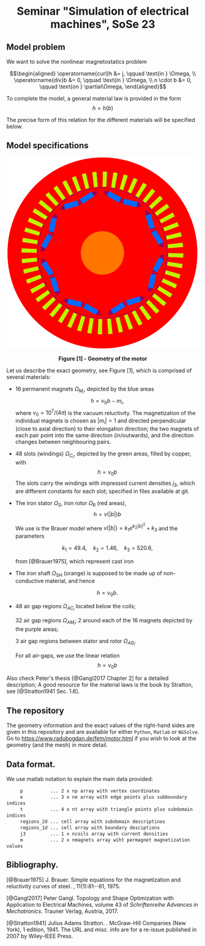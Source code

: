 
# <div align="center">Seminar "Simulation of electrical machines", SoSe 23</div>


## Model problem

We want to solve the nonlinear magnetostatics problem 

$$\begin{aligned}
\operatorname{curl}h &= j, \qquad  \text{in } \Omega, \\
\operatorname{div}b &= 0, \qquad \text{in } \Omega, \\
n \cdot b &= 0, \qquad \text{on } \partial\Omega, 
\end{aligned}$$

To complete the model, a general material law is
provided in the form $$h = h(b)$$

The precise form of this relation for the different
materials will be specified below.

## Model specifications

<div align="center"><img src="https://raw.githubusercontent.com/radu-bogdan/SeminarEM/main/geometry.png" width="500" height="500">

<b>Figure [1] - Geometry of the motor</b>
</div>


Let us describe the exact geometry, see Figure [1], which is comprised of several materials:

-   16 permanent magnets $\Omega_{M_i}$, depicted by the blue areas $$h = \nu_0 b - m_i,$$ where $\nu_0 = 10^7/(4\pi)$ is the vacuum reluctivity. The magnetization of the individual magnets is chosen as $|m_i|=1$ and directed perpendicular (close to axial direction) to their elongation direction; the two magnets of each pair point into the same direction (in/outwards), and the direction changes between neighbouring pairs.

-   48 slots (windings) $\Omega_{C_i}$, depicted by the green areas,
    filled by copper, with $$h = \nu_0 b$$ The slots carry the windings
    with impressed current densities $j_3$, which are different
    constants for each slot; specified in files available at git.

-   The iron stator $\Omega_{\text{S}}$, iron rotor $\Omega_{\text{R}}$ (red areas), $$h = \nu(|b|)b$$
    
    We use is the Brauer model where
    $\nu(|b|) = k_1e^{k_2|b|^2}+k_3$ and the parameters

    $$k_1 = 49.4,\quad k_2 = 1.46,\quad k_3 = 520.6,$$

    from [@Brauer1975], which represent cast iron

-   The iron shaft $\Omega_{\text{SH}}$ (orange) is supposed to be made
    up of non-conductive material, and hence

    $$h = \nu_0 b.$$

-   48 air gap regions $\Omega_{AC_i}$ located below the coils;

    32 air gap regions $\Omega_{AM_i}$; 2 around each of the 16
    magnets depicted by the purple areas; 
    
    3 air gap regions between
    stator and rotor $\Omega_{AG_i}$. 
    
    For all air-gaps, we use the linear relation $$h = \nu_0b$$
    
Also check Peter's thesis [@Gangl2017 Chapter 2] for a detailed description; A good resource for the material laws is the book by Stratton, see [@Stratton1941 Sec. 1.6].

## The repository

The geometry information and the exact values of the right-hand sides are given in this repository and are available for either $\texttt{Python}$, $\texttt{Matlab}$ or $\texttt{NGSolve}$. Go to <https://www.radubogdan.de/fem/motor.html> if you wish to look at the geometry (and the mesh) in more detail.

## Data format.

We use matlab notation to explain the main data provided:

         p          ... 2 x np array with vertex coordinates
         e          ... 3 x ne array with edge points plus subboundary indices 
         t          ... 4 x nt array with triangle points plus subdomain indices
         regions_2d ... cell array with subdomain descriptinos
         regions_1d ... cell array with boundary desciptions
         j3         ... 1 x ncoils array with current densities
         m          ... 2 x nmagnets array wiht permagnet magnetization values

## Bibliography.

[@Brauer1975] J. Brauer. Simple equations for the magnetization and reluctivity curves
of steel. , 11(1):81--81, 1975.

[@Gangl2017] Peter Gangl. Topology and Shape Optimization with Application to Electrical
  Machines, volume 43 of *Schriftenreihe Advances in Mechatronics*.
Trauner Verlag, Austria, 2017.

[@Stratton1941] Julius Adams Stratton. . McGraw-Hill Companies (New York), 1 edition,
1941. The URL and misc. info are for a re-issue published in 2007 by
Wiley-IEEE Press.
